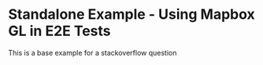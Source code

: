 # Standalone Example - Using Mapbox GL in E2E Tests

This is a base example for a stackoverflow question
